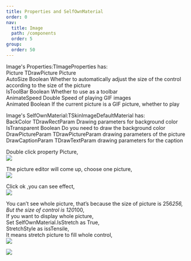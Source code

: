 ```yaml
---
title: Properties and SelfOwnMaterial
order: 0
nav:
  title: Image
  path: /components
  order: 5
group:
  order: 50
---
```


Image's Properties:TImageProperties has:  
Picture	TDrawPicture	Picture  
AutoSize	Boolean	Whether to automatically adjust the size of the control according to the size of the picture  
IsToolBar	Boolean	Whether to use as a toolbar  
AnimateSpeed	Double	Speed of playing GIF images  
Animated	Boolean	If the current picture is a GIF picture, whether to play  


Image's SelfOwnMaterial:TSkinImageDefaultMaterial has:    
BackColor		TDrawRectParam Drawing parameters for background color    
IsTransparent		Boolean Do you need to draw the background color    
DrawPictureParam	TDrawPictureParam	drawing parameters of the picture    
DrawCaptionParam	TDrawTextParam	drawing parameters for the caption    
  

Double click property Picture,  
![](http://www.orangeui.cn/orangeuiblog/OrangeUI/5.1.OrangeUI%E6%8E%A7%E4%BB%B6%E4%BD%BF%E7%94%A8%E8%AF%B4%E6%98%8E(%E5%9B%BE%E7%89%87%E6%8E%A7%E4%BB%B6Image)(%E7%A4%BA%E4%BE%8B1%20%E5%9F%BA%E6%9C%AC%E5%8A%9F%E8%83%BD).files/image001.png)


The picture editor will come up, choose one picture,  
![](http://www.orangeui.cn/orangeuiblog/OrangeUI/5.1.OrangeUI%E6%8E%A7%E4%BB%B6%E4%BD%BF%E7%94%A8%E8%AF%B4%E6%98%8E(%E5%9B%BE%E7%89%87%E6%8E%A7%E4%BB%B6Image)(%E7%A4%BA%E4%BE%8B1%20%E5%9F%BA%E6%9C%AC%E5%8A%9F%E8%83%BD).files/image003.png)

 
Click ok ,you can see effect,  
![](http://www.orangeui.cn/orangeuiblog/OrangeUI/5.1.OrangeUI%E6%8E%A7%E4%BB%B6%E4%BD%BF%E7%94%A8%E8%AF%B4%E6%98%8E(%E5%9B%BE%E7%89%87%E6%8E%A7%E4%BB%B6Image)(%E7%A4%BA%E4%BE%8B1%20%E5%9F%BA%E6%9C%AC%E5%8A%9F%E8%83%BD).files/image005.png)


You can’t see whole picture, that’s because the size of picture is 256*256,  
But the size of control is 120*100,  
If you want to display whole picture,  
Set SelfOwnMaterial.IsStretch as True,  
StretchStyle as issTensile,  
It means stretch picture to fill whole control,  
![](http://www.orangeui.cn/orangeuiblog/OrangeUI/5.1.OrangeUI%E6%8E%A7%E4%BB%B6%E4%BD%BF%E7%94%A8%E8%AF%B4%E6%98%8E(%E5%9B%BE%E7%89%87%E6%8E%A7%E4%BB%B6Image)(%E7%A4%BA%E4%BE%8B1%20%E5%9F%BA%E6%9C%AC%E5%8A%9F%E8%83%BD).files/image007.png)

![](http://www.orangeui.cn/orangeuiblog/OrangeUI/5.1.OrangeUI%E6%8E%A7%E4%BB%B6%E4%BD%BF%E7%94%A8%E8%AF%B4%E6%98%8E(%E5%9B%BE%E7%89%87%E6%8E%A7%E4%BB%B6Image)(%E7%A4%BA%E4%BE%8B1%20%E5%9F%BA%E6%9C%AC%E5%8A%9F%E8%83%BD).files/image009.png)

 



